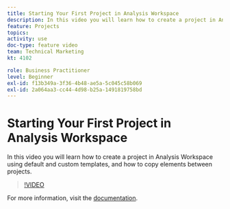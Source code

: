 ```yaml
---
title: Starting Your First Project in Analysis Workspace
description: In this video you will learn how to create a project in Analysis Workspace using default and custom templates, and how to copy elements between projects.
feature: Projects
topics: 
activity: use
doc-type: feature video
team: Technical Marketing
kt: 4102

role: Business Practitioner
level: Beginner
exl-id: f13b349a-3f36-4b48-ae5a-5c045c58b069
exl-id: 2a064aa3-cc44-4d98-b25a-1491819758bd
---
```

# Starting Your First Project in Analysis Workspace

In this video you will learn how to create a project in Analysis Workspace using default and custom templates, and how to copy elements between projects.

>[!VIDEO](https://video.tv.adobe.com/v/30368/?quality=12)

For more information, visit the [documentation](https://docs.adobe.com/content/help/en/analytics/analyze/analysis-workspace/build-workspace-project/freeform-overview.html).
